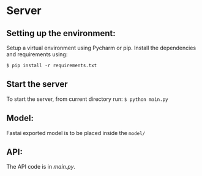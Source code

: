 # Server
## Setting up the environment:
Setup a virtual environment using Pycharm or pip. Install the dependencies and requirements using:

```$ pip install -r requirements.txt``` 

## Start the server
To start the server, from current directory run:
```$ python main.py```

## Model:
Fastai exported model is to be placed inside the `model/`

## API:
The API code is in *main.py*.
